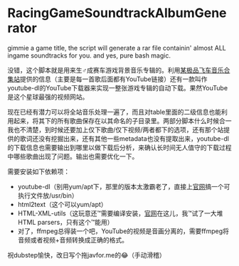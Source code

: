# RacingGameSoundtrackAlbumGenerator
gimmie a game title, the script will generate a rar file containin' almost ALL ingame soundtracks for you. and yes, pure bash magic. 

没错，这个脚本就是用来生♂成赛车游戏背景音乐专辑的。利用[某极品飞车音乐合集站](http://nfssoundtrack.com/)提供的信息（主要是每一首歌后面都有YouTube链接）还有一款叫作youtube-dl的YouTube下载器来实现一整张游戏专辑的自动下载。果然YouTube是这个星球最强的视频网站。

现在已经有潜力可以将全站音乐处理一遍了，而且对table里面的二级信息也能利用起来，将其下的所有歌曲保存在以其命名的子目录里。两部分脚本什么时候合一我也不清楚，到时候还要加上仅下歌曲/仅下视频/两者都下的选项，还有那个站提供的歌词还没有挖掘出来，还有其他一些metadata也没有提取出来，youtube-dl的下载信息也需要输出到哪里以做下载后分析，来确认长时间无人值守的下载过程中哪些歌曲出现了问题。输出也需要优化一下。

需要安装如下依赖项：

- youtube-dl（别用yum/apt下，那里的版本太激霸老了，直接上[官网](http://yt-dl.org/latest/)搞一个可执行文件放/usr/bin）
- html2text（这个可以yum/apt）
- HTML-XML-utils（这玩意还™需要编译安装，[官网](https://www.w3.org/Tools/HTML-XML-utils/)在这儿，我™试了一大堆HTML parsers，只有这个™能用）
- 对了，ffmpeg总得装一个吧，YouTube的视频是音画分离的，需要ffmpeg将音频或者视频+音频转换成正确的格式。

祝dubstep愉快，改日写个拖javfor.me的😂（手动滑稽）

